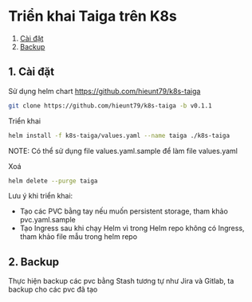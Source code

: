 # Triển khai Taiga trên K8s

1. [Cài đặt](#1-Cài-đặt)
2. [Backup](#2-Backup)

## 1. Cài đặt

Sử dụng helm chart https://github.com/hieunt79/k8s-taiga

```bash
git clone https://github.com/hieunt79/k8s-taiga -b v0.1.1
```

Triển khai

```bash
helm install -f k8s-taiga/values.yaml --name taiga ./k8s-taiga
```

NOTE: Có thể sử dụng file values.yaml.sample để làm file values.yaml

Xoá

```bash
helm delete --purge taiga
```

Lưu ý khi triển khai:
- Tạo các PVC bằng tay nếu muốn persistent storage, tham khảo pvc.yaml.sample
- Tạo Ingress sau khi chạy Helm vì trong Helm repo không có Ingress, tham khảo file mẫu trong helm repo

## 2. Backup

Thực hiện backup các pvc bằng Stash tương tự như Jira và Gitlab, ta backup cho các pvc đã tạo
